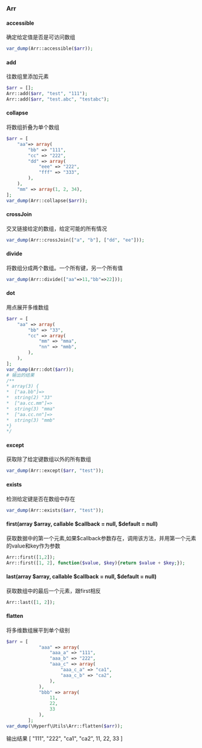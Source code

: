 ### Arr
#### accessible
确定给定值是否是可访问数组
```php
var_dump(Arr::accessible($arr));
```

#### add
往数组里添加元素
```php
$arr = [];
Arr::add($arr, "test", "111");
Arr::add($arr, "test.abc", "testabc");
```
#### collapse
将数组折叠为单个数组
```php
$arr = [
    "aa"=> array(
        "bb" => "111",
        "cc" => "222",
        "dd" => array(
            "eee" => "222",
            "fff" => "333",
        ),
    ),
    "mm" => array(1, 2, 34),
];
var_dump(Arr::collapse($arr));
```

#### crossJoin
交叉链接给定的数组，给定可能的所有情况
```php
var_dump(Arr::crossJoin(["a", "b"], ["dd", "ee"]));
```

#### divide
将数组分成两个数组。一个所有键，另一个所有值
```php
var_dump(Arr::divide(["aa"=>11,"bb"=>22]));
```

#### dot
用点展开多维数组
```php
$arr = [
    "aa" => array(
        "bb" => "33",
        "cc" => array(
            "mm" => "mma",
            "nn" => "mmb",
        ),
    ),
];
var_dump(Arr::dot($arr));
# 输出的结果
/**
* array(3) {
*  ["aa.bb"]=>
*  string(2) "33"
*  ["aa.cc.mm"]=>
*  string(3) "mma"
*  ["aa.cc.nn"]=>
*  string(3) "mmb"
*} 
*/
```


#### except
获取除了给定键数组以外的所有数组
```php
var_dump(Arr::except($arr, "test"));
```

#### exists
检测给定键是否在数组中存在
```php
var_dump(Arr::exists($arr, "test"));
```

#### first(array $array, callable $callback = null, $default = null)
获取数据中的第一个元素,如果$callback参数存在，调用该方法，并用第一个元素的value和key作为参数
```php
Arr::first([1,2]);
Arr::first([1, 2], function($value, $key){return $value + $key;});
```


#### last(array $array, callable $callback = null, $default = null)
获取数组中的最后一个元素，跟first相反
```php
Arr::last([1, 2]);
```

#### flatten
将多维数组展平到单个级别
```php
$arr = [
            "aaa" => array(
                "aaa_a" => "111",
                "aaa_b" => "222",
                "aaa_c" => array(
                    "aaa_c_a" => "ca1",
                    "aaa_c_b" => "ca2",
                ),
            ),
            "bbb" => array(
                11,
                22,
                33
            ),
        ];
var_dump(\Hyperf\Utils\Arr::flatten($arr));
```
输出结果
[
    "111",
    "222",
    "ca1",
    "ca2",
    11,
    22,
    33
]
 

